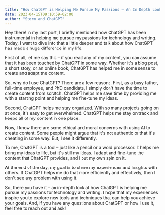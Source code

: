 ```yaml
---
title: "How ChatGPT is Helping Me Pursue My Passions – An In-Depth Look"
date: 2023-04-15T09:10:59+02:00
author: "Storm and ChatGPT"
---
```


Hey there! In my last post, I briefly mentioned how ChatGPT has been instrumental in helping me pursue my passions for technology and writing. Today, I want to dive into that a little deeper and talk about how ChatGPT has made a huge difference in my life.

First of all, let me say this – if you read any of my content, you can assume that it has been touched by ChatGPT in some way. Whether it's a blog post, a short story, or an online book, ChatGPT has helped me in some sense to create and adapt the content.

So, why do I use ChatGPT? There are a few reasons. First, as a busy father, full-time employee, and PhD candidate, I simply don't have the time to create content from scratch. ChatGPT helps me save time by providing me with a starting point and helping me fine-tune my ideas.

Second, ChatGPT helps me stay organized. With so many projects going on at once, it's easy to get overwhelmed. ChatGPT helps me stay on track and keeps all of my content in one place.

Now, I know there are some ethical and moral concerns with using AI to create content. Some people might argue that it's not authentic or that it's cheating in some way. But, I see it differently.

To me, ChatGPT is a tool – just like a pencil or a word processor. It helps me bring my ideas to life, but it's still my ideas. I adapt and fine-tune the content that ChatGPT provides, and I put my own spin on it.

At the end of the day, my goal is to share my experiences and insights with others. If ChatGPT helps me do that more efficiently and effectively, then I don't see any problem with using it.

So, there you have it – an in-depth look at how ChatGPT is helping me pursue my passions for technology and writing. I hope that my experiences inspire you to explore new tools and techniques that can help you achieve your goals. And, if you have any questions about ChatGPT or how I use it, feel free to reach out and ask!